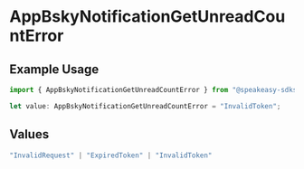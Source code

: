 # AppBskyNotificationGetUnreadCountError

## Example Usage

```typescript
import { AppBskyNotificationGetUnreadCountError } from "@speakeasy-sdks/bluesky/models/errors";

let value: AppBskyNotificationGetUnreadCountError = "InvalidToken";
```

## Values

```typescript
"InvalidRequest" | "ExpiredToken" | "InvalidToken"
```